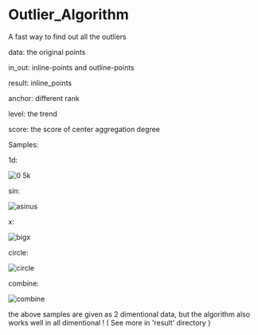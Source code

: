 # Outlier_Algorithm
A fast way to find out all the outliers

data: the original points


in_out: inline-points and outline-points


result: inline_points


anchor: different rank


level: the trend 


score: the score of center aggregation degree


Samples:


1d:

![0 5k](https://user-images.githubusercontent.com/31699390/163813508-7d0da7f1-d0d4-417e-9cb3-013e7161e42e.png)

sin:

![asinus](https://user-images.githubusercontent.com/31699390/163813547-d2406705-097b-40bf-bd7d-19a10a403b67.png)

x:

![bigx](https://user-images.githubusercontent.com/31699390/163813573-51800016-a0bd-4ccc-aac2-153e6e1db93e.png)

circle:

![circle](https://user-images.githubusercontent.com/31699390/163813606-48e2c446-9b4c-4392-8759-ed345e53a569.png)

combine:

![combine](https://user-images.githubusercontent.com/31699390/163813635-b6ebf5e8-abdf-40a7-a789-31e8acf144c1.png)



the above samples are given as 2 dimentional data, but the algorithm also works well in all dimentional ! ( See more in 'result' directory )
